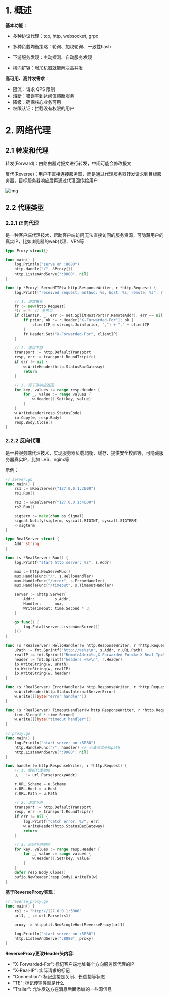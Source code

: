 # 1. 概述

**基本功能**：

- 多种协议代理：tcp, http, websocket, grpc

- 多种负载均衡策略：轮询、加权轮询、一致性hash
- 下游服务发现：主动探测、自动服务发现
- 横向扩容：增加机器就能解决高并发



**高可用、高并发需求**：

- 限流：请求 QPS 限制
- 熔断：错误率到达阈值熔断服务
- 降级：确保核心业务可用
- 权限认证：拦截没有权限的用户



# 2. 网络代理

## 2.1 转发和代理

转发(Forward)：由路由器对报文进行转发，中间可能会修改报文

反代(Reverse)：用户不直接连接服务器，而是通过代理服务器转发请求到目标服务器，目标服务器响应后再通过代理回传给用户

![img](https://cdn.jsdelivr.net/gh/elihe2011/bedgraph@master/http/forward-reverse-proxy.png) 



## 2.2 代理类型

### 2.2.1 正向代理

是一种客户端代理技术，帮助客户端访问无法直接访问的服务资源，可隐藏用户的真实IP，比如浏览器的web代理、VPN等

```go
type Proxy struct{}

func main() {
	log.Println("serve on :8080")
	http.Handle("/", &Proxy{})
	http.ListenAndServe(":8080", nil)
}

func (p *Proxy) ServeHTTP(w http.ResponseWriter, r *http.Request) {
	log.Printf("received request, method: %s, host: %s, remote: %s", r.Method, r.Host, r.RemoteAddr)

	// 1. 请求重写
	fr := new(http.Request)
	*fr = *r // 浅拷贝
	if clientIP, _, err := net.SplitHostPort(r.RemoteAddr); err == nil {
		if prior, ok := r.Header["X-Forwarded-For"]; ok {
			clientIP = strings.Join(prior, ",") + "," + clientIP
		}
		fr.Header.Set("X-Forwarded-For", clientIP)
	}

	// 2. 请求下游
	transport := http.DefaultTransport
	resp, err := transport.RoundTrip(fr)
	if err != nil {
		w.WriteHeader(http.StatusBadGateway)
		return
	}

	// 3. 将下游响应返回
	for key, values := range resp.Header {
		for _, value := range values {
			w.Header().Set(key, value)
		}
	}
	w.WriteHeader(resp.StatusCode)
	io.Copy(w, resp.Body)
	resp.Body.Close()
}
```



### 2.2.2 反向代理

是一种服务端代理技术，实现服务器负载均衡、缓存、提供安全校验等，可隐藏服务器真实IP，比如 LVS、nginx等

示例：

```go
// server.go
func main() {
	rs1 := &RealServer{"127.0.0.1:3000"}
	rs1.Run()

	rs2 := &RealServer{"127.0.0.1:4000"}
	rs2.Run()

	sigterm := make(chan os.Signal)
	signal.Notify(sigterm, syscall.SIGINT, syscall.SIGTERM)
	<-sigterm
}

type RealServer struct {
	Addr string
}

func (s *RealServer) Run() {
	log.Printf("start http server: %s", s.Addr)

	mux := http.NewServeMux()
	mux.HandleFunc("/", s.HelloHandler)
	mux.HandleFunc("/error", s.ErrorHandler)
	mux.HandleFunc("/timeout", s.TimeoutHandler)

	server := &http.Server{
		Addr:         s.Addr,
		Handler:      mux,
		WriteTimeout: time.Second * 3,
	}

	go func() {
		log.Fatal(server.ListenAndServe())
	}()
}

func (s *RealServer) HelloHandler(w http.ResponseWriter, r *http.Request) {
	uPath := fmt.Sprintf("http://%s%s\n", s.Addr, r.URL.Path)
	realIP := fmt.Sprintf("RemoteAddr=%s,X-Forwarded-For=%v,X-Real-Ip=%v\n", r.RemoteAddr, r.Header.Get("X-Forwarded-For"), r.Header.Get("X-Real-Ip"))
	header := fmt.Sprintf("headers =%v\n", r.Header)
	io.WriteString(w, uPath)
	io.WriteString(w, realIP)
	io.WriteString(w, header)
}

func (s *RealServer) ErrorHandler(w http.ResponseWriter, r *http.Request) {
	w.WriteHeader(http.StatusInternalServerError)
	w.Write([]byte("error handler"))
}

func (s *RealServer) TimeoutHandler(w http.ResponseWriter, r *http.Request) {
	time.Sleep(6 * time.Second)
	w.Write([]byte("timeout handler"))
}

// proxy.go
func main() {
	log.Println("start server on :8080")
	http.HandleFunc("/", handler) // 无法测试子级path
	http.ListenAndServe(":8080", nil)
}

func handler(w http.ResponseWriter, r *http.Request) {
	// 1. 解析代理地址
	u, _ := url.Parse(proxyAddr)

	r.URL.Scheme = u.Scheme
	r.URL.Host = u.Host
	r.URL.Path = u.Path

	// 2. 请求下游
	transport := http.DefaultTransport
	resp, err := transport.RoundTrip(r)
	if err != nil {
		log.Printf("catch error: %v", err)
		w.WriteHeader(http.StatusBadGateway)
		return
	}

	// 3. 返回下游响应
	for key, values := range resp.Header {
		for _, value := range values {
			w.Header().Set(key, value)
		}
	}
	defer resp.Body.Close()
	bufio.NewReader(resp.Body).WriteTo(w)
}
```



**基于ReverseProxy实现**：

```go
// reverse_proxy.go
func main() {
	rs1 := "http://127.0.0.1:3000"
	url1, _ := url.Parse(rs1)

	proxy := httputil.NewSingleHostReverseProxy(url1)

	log.Println("start server on :8080")
	http.ListenAndServe(":8080", proxy)
}
```



**ReverseProxy更改Header头内容**:

- "X-Forwarded-For": 标记客户端地址每个方向服务器代理的IP
- "X-Real-IP": 实际请求的标记
- "Connection": 标记连接是关闭、长连接等状态
- "TE": 标记传输类型是什么
- "Trailer": 允许发送方在消息后面添加的一些源信息

